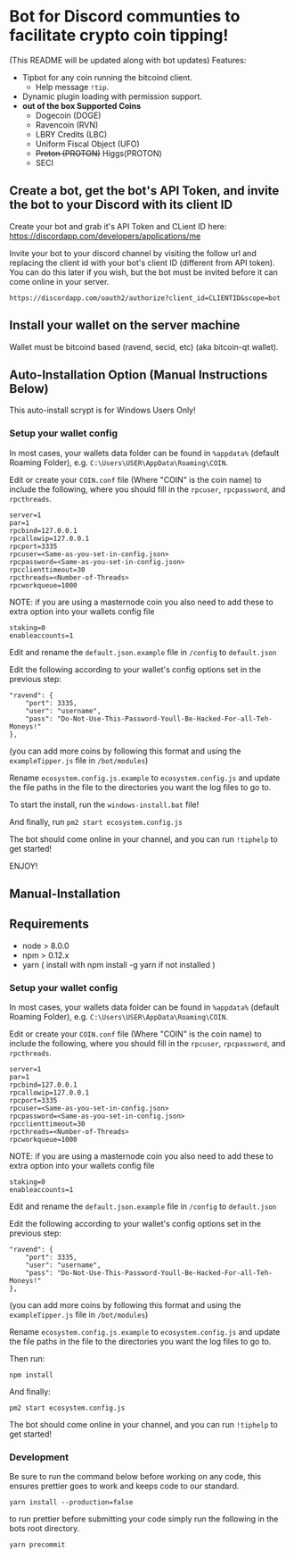 # Bot for Discord communties to facilitate crypto coin tipping!
(This README will be updated along with bot updates)
Features:

- Tipbot for any coin running the bitcoind client.
    - Help message `!tip`.
- Dynamic plugin loading with permission support.
- **out of the box Supported Coins**
    - Dogecoin (DOGE)
    - Ravencoin (RVN)
    - LBRY Credits (LBC)
    - Uniform Fiscal Object (UFO)
    - ~~Proton (PROTON)~~ Higgs(PROTON)
    - SECI

## Create a bot, get the bot's API Token, and invite the bot to your Discord with its client ID

Create your bot and grab it's API Token and CLient ID here: https://discordapp.com/developers/applications/me

Invite your bot to your discord channel by visiting the follow url and replacing the client id with your bot's client ID (different from API token). You can do this later if you wish, but the bot must be invited before it can come online in your server.

```https://discordapp.com/oauth2/authorize?client_id=CLIENTID&scope=bot```

## Install your wallet on the server machine

Wallet must be bitcoind based (ravend, secid, etc) (aka bitcoin-qt wallet).

## Auto-Installation Option (Manual Instructions Below)

This auto-install scrypt is for Windows Users Only!

### Setup your wallet config

In most cases, your wallets data folder can be found in `%appdata%` (default Roaming Folder), e.g. `C:\Users\USER\AppData\Roaming\COIN`.

Edit or create your `COIN.conf` file (Where "COIN" is the coin name) to include the following, where you should fill in the `rpcuser`, `rpcpassword`, and `rpcthreads`.

```
server=1
par=1
rpcbind=127.0.0.1
rpcallowip=127.0.0.1
rpcport=3335
rpcuser=<Same-as-you-set-in-config.json>
rpcpassword=<Same-as-you-set-in-config.json>
rpcclienttimeout=30
rpcthreads=<Number-of-Threads>
rpcworkqueue=1000
```

NOTE: if you are using a masternode coin you also need to add these to extra option into your wallets config file

```
staking=0
enableaccounts=1
```

Edit and rename the `default.json.example` file in `/config` to `default.json`

Edit the following according to your wallet's config options set in the previous step:

```
"ravend": {
    "port": 3335,
    "user": "username",
    "pass": "Do-Not-Use-This-Password-Youll-Be-Hacked-For-all-Teh-Moneys!"
},
```

(you can add more coins by following this format and using the `exampleTipper.js` file in `/bot/modules`)

Rename `ecosystem.config.js.example` to `ecosystem.config.js` and update the file paths in the file to the directories you want the log files to go to.

To start the install, run the `windows-install.bat` file!

And finally, run `pm2 start ecosystem.config.js`

The bot should come online in your channel, and you can run `!tiphelp` to get started!

ENJOY!

## Manual-Installation

## Requirements

- node > 8.0.0
- npm > 0.12.x
- yarn ( install with npm install -g yarn if not installed )

### Setup your wallet config

In most cases, your wallets data folder can be found in `%appdata%` (default Roaming Folder), e.g. `C:\Users\USER\AppData\Roaming\COIN`.

Edit or create your `COIN.conf` file (Where "COIN" is the coin name) to include the following, where you should fill in the `rpcuser`, `rpcpassword`, and `rpcthreads`.

```
server=1
par=1
rpcbind=127.0.0.1
rpcallowip=127.0.0.1
rpcport=3335
rpcuser=<Same-as-you-set-in-config.json>
rpcpassword=<Same-as-you-set-in-config.json>
rpcclienttimeout=30
rpcthreads=<Number-of-Threads>
rpcworkqueue=1000
```

NOTE: if you are using a masternode coin you also need to add these to extra option into your wallets config file

```
staking=0
enableaccounts=1
```

Edit and rename the `default.json.example` file in `/config` to `default.json`

Edit the following according to your wallet's config options set in the previous step:

```
"ravend": {
    "port": 3335,
    "user": "username",
    "pass": "Do-Not-Use-This-Password-Youll-Be-Hacked-For-all-Teh-Moneys!"
},
```

(you can add more coins by following this format and using the `exampleTipper.js` file in `/bot/modules`)

Rename `ecosystem.config.js.example` to `ecosystem.config.js` and update the file paths in the file to the directories you want the log files to go to.

Then run:

```
npm install
```

And finally:

```
pm2 start ecosystem.config.js
```

The bot should come online in your channel, and you can run `!tiphelp` to get started!

### Development

Be sure to run the command below before working on any code, this ensures
prettier goes to work and keeps code to our standard.

```
yarn install --production=false
```
to run prettier before submitting your code simply run the following in the bots root directory.

```
yarn precommit
```
